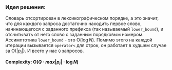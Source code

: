 ### Идея решения:
Словарь отсортирован в лексикографическом порядке, а это значит, что для каждого запроса достаточно находить первое слово, начинающегося с заданного префикса (так называемый `lower_bound`), и отсчитывать от него слово с заданным порядковым номером. Ассимптотика `lower_bound` - это O($\log N$). Помимо этого на каждой итерации вызывается `operator<` для строк, он работает в худшем случае за O($|p_i|$). И всего у нас `Q` запросов. 

**Complexity: O($Q\cdot max|p_i|\cdot \log N$)**
